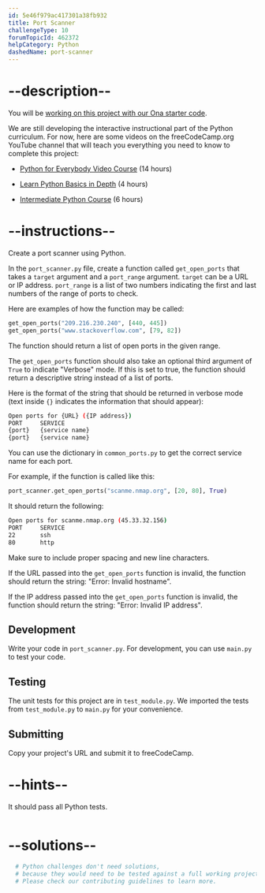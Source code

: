 ```yaml
---
id: 5e46f979ac417301a38fb932
title: Port Scanner
challengeType: 10
forumTopicId: 462372
helpCategory: Python
dashedName: port-scanner
---
```


# --description--

You will be <a href="https://app.ona.com/?autostart=true#https://github.com/freeCodeCamp/boilerplate-port-scanner" target="_blank" rel="noopener noreferrer nofollow">working on this project with our Ona starter code</a>.

We are still developing the interactive instructional part of the Python curriculum. For now, here are some videos on the freeCodeCamp.org YouTube channel that will teach you everything you need to know to complete this project:

- <a href="https://www.freecodecamp.org/news/python-for-everybody/" target="_blank" rel="noopener noreferrer nofollow">Python for Everybody Video Course</a> (14 hours)

- <a href="https://www.freecodecamp.org/news/learn-python-basics-in-depth-video-course/" target="_blank" rel="noopener noreferrer nofollow">Learn Python Basics in Depth</a> (4 hours)

- <a href="https://www.freecodecamp.org/news/intermediate-python-course/" target="_blank" rel="noopener noreferrer nofollow">Intermediate Python Course</a> (6 hours)

# --instructions--

Create a port scanner using Python.

In the `port_scanner.py` file, create a function called `get_open_ports` that takes a `target` argument and a `port_range` argument. `target` can be a URL or IP address. `port_range` is a list of two numbers indicating the first and last numbers of the range of ports to check.

Here are examples of how the function may be called:

```py
get_open_ports("209.216.230.240", [440, 445])
get_open_ports("www.stackoverflow.com", [79, 82])
```

The function should return a list of open ports in the given range.

The `get_open_ports` function should also take an optional third argument of `True` to indicate "Verbose" mode. If this is set to true, the function should return a descriptive string instead of a list of ports.

Here is the format of the string that should be returned in verbose mode (text inside `{}` indicates the information that should appear):

```bash
Open ports for {URL} ({IP address})
PORT     SERVICE
{port}   {service name}
{port}   {service name}
```

You can use the dictionary in `common_ports.py` to get the correct service name for each port.

For example, if the function is called like this:

```py
port_scanner.get_open_ports("scanme.nmap.org", [20, 80], True)
```

It should return the following:

```bash
Open ports for scanme.nmap.org (45.33.32.156)
PORT     SERVICE
22       ssh
80       http
```

Make sure to include proper spacing and new line characters.

If the URL passed into the `get_open_ports` function is invalid, the function should return the string: "Error: Invalid hostname".

If the IP address passed into the `get_open_ports` function is invalid, the function should return the string: "Error:  Invalid IP address".

## Development

Write your code in `port_scanner.py`. For development, you can use `main.py` to test your code.

## Testing

The unit tests for this project are in `test_module.py`. We imported the tests from `test_module.py` to `main.py` for your convenience.

## Submitting

Copy your project's URL and submit it to freeCodeCamp.

# --hints--

It should pass all Python tests.

```js

```

# --solutions--

```py
  # Python challenges don't need solutions,
  # because they would need to be tested against a full working project.
  # Please check our contributing guidelines to learn more.
```
